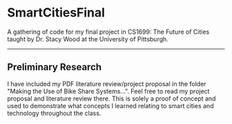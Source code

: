 # SmartCitiesFinal
A gathering of code for my final project in CS1699: The Future of Cities taught by Dr. Stacy Wood at the University of Pittsburgh.
______

## Preliminary Research
I have included my PDF literature review/project proposal in the folder "Making the Use of Bike Share Systems...". Feel free to read my project proposal and literature review there. This is solely a proof of concept and used to demonstrate what concepts I learned relating to smart cities and technology throughout the class.
